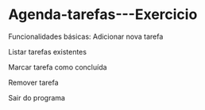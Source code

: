 # Agenda-tarefas---Exercicio

 Funcionalidades básicas:
Adicionar nova tarefa

Listar tarefas existentes

Marcar tarefa como concluída

Remover tarefa

Sair do programa
